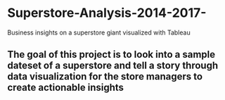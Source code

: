 # Superstore-Analysis-2014-2017-
Business insights on a superstore giant visualized with Tableau
## The goal of this project is to look into a sample dateset of a superstore and tell a story through data visualization for the store managers to create actionable insights
